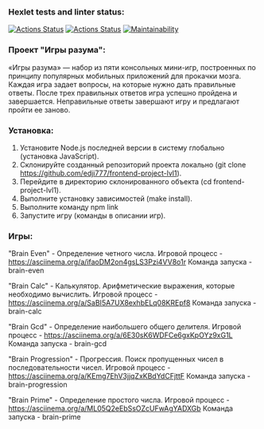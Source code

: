 ### Hexlet tests and linter status:
[![Actions Status](https://github.com/edji777/frontend-project-lvl1/workflows/hexlet-check/badge.svg)](https://github.com/edji777/frontend-project-lvl1/actions)
[![Actions Status](https://github.com/edji777/frontend-project-lvl1/workflows/Linter/badge.svg)](https://github.com/edji777/frontend-project-lvl1/actions)
[![Maintainability](https://api.codeclimate.com/v1/badges/f3c21a3d01a8dd295e0f/maintainability)](https://codeclimate.com/github/edji777/frontend-project-lvl1/maintainability)

### Проект "Игры разума":

«Игры разума» — набор из пяти консольных мини-игр, построенных по принципу популярных мобильных приложений для прокачки мозга. Каждая игра задает вопросы, на которые нужно дать правильные ответы. После трех правильных ответов игра успешно пройдена и завершается. Неправильные ответы завершают игру и предлагают пройти ее заново.

### Установка: 

1. Установите Node.js последней версии в систему глобально (установка JavaScript).
2. Склонируйте созданный репозиторий проекта локально (git clone https://github.com/edji777/frontend-project-lvl1).
3. Перейдите в директорию склонированного объекта (cd frontend-project-lvl1).
4. Выполните установку зависимостей (make install).
5. Выполните команду npm link
6. Запустите игру (команды в описании игр).

### Игры:

"Brain Even" - Определение четного числа. 
Игровой процесс - https://asciinema.org/a/ifaoDM2on4gsLS3Pzi4VV8o1r
Команда запуска - brain-even

"Brain Calc" - Калькулятор. Арифметические выражения, которые необходимо вычислить.
Игровой процесс - https://asciinema.org/a/SaBI5A7UX8exhbELq08KREpf8
Команда запуска - brain-calc

"Brain Gcd" - Определение наибольшего общего делителя.
Игровой процесс - https://asciinema.org/a/6E30sK6WDFCe6gxKpOYz9xG1L
Команда запуска - brain-gcd

"Brain Progression" - Прогрессия. Поиск пропущенных чисел в последовательности чисел.
Игровой процесс - https://asciinema.org/a/KEmg7EhV3jjqZxKBdYdCFjttF
Команда запуска - brain-progression

"Brain Prime" - Определение простого числа.
Игровой процесс - https://asciinema.org/a/ML05Q2eEbSsOZcUFwAgYADXGb
Команда запуска - brain-prime
